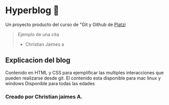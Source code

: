 # Hyperblog 💚
Un proyecto producto del  curso de "Git y Github de [Platzi](https://platzi.com/ "Platzi")
> Ejemplo de una cita
> -  Christian Jaimes a

## Explicacion del blog
Contenido en HTML y CSS para ejemplificar las multiples interacciones que pueden realizarse desde  git.
El contenido esta disponible para mac linux y windows
Disponible para todas las edades
### Creado por Christian jaimes A.
